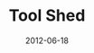 ---
layout: music 
title: "Tool Shed"
series: "The Backyard Gospel"
date: 2012-06-18 
description: "Brian Tome examines how to engage in challenging conversations about God."
audio: "http://www.crossroads.net/players/media/hq/backyardgospel_04.mp3"
audio-duration: "52:53"
src: "http://www.crossroads.net/players/media/series/Backyard_190x110.jpg"
---